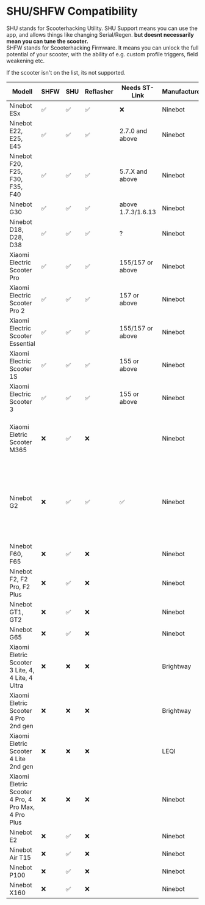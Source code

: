 # SHU/SHFW Compatibility

SHU stands for Scooterhacking Utility. SHU Support means you can use the app, and allows things like changing Serial/Regen. **but doesnt necessarily mean you can tune the scooter.**  
SHFW stands for Scooterhacking Firmware. It means you can unlock the full potential of your scooter, with the ability of e.g. custom profile triggers, field weakening etc.  
  
If the scooter isn't on the list, its not supported. 


| Modell                                                            | SHFW | SHU | Reflasher | Needs ST-Link          | Manufacturer | Notes                                  |
|-------------------------------------------------------------------|-----|-------|------------|------------------------|--------------|----------------------------------------|
| Ninebot ESx                                                       |  ✅  |   ✅  |     ✅     |            ❌          | Ninebot      |                                        |
| Ninebot E22, E25, E45                                             |  ✅  |   ✅  |     ✅     |     2.7.0 and above    | Ninebot      |                                        |
| Ninebot F20, F25,  F30, F35, F40                                  |  ✅  |   ✅  |     ✅     |     5.7.X and above    | Ninebot      |                                        |
| Ninebot G30                                                       |  ✅  |   ✅  |     ✅     |    above 1.7.3/1.6.13  | Ninebot      |                                        |
| Ninebot D18, D28, D38                                             |  ✅  |   ✅  |     ✅     |            ?           | Ninebot      |                                        |
| Xiaomi Electric Scooter Pro                                       |  ✅  |   ✅  |     ✅     |    155/157 or above    | Ninebot      |                                        |
| Xiaomi Electric Scooter Pro 2                                     |  ✅  |   ✅  |     ✅     |        157 or above    | Ninebot      |                                        |
| Xiaomi Electric Scooter Essential                                 |  ✅  |   ✅  |     ✅     |    155/157 or above    | Ninebot      |                                        |
| Xiaomi Electric Scooter 1S                                        |  ✅  |   ✅  |     ✅     |        155 or above    | Ninebot      |                                        |
| Xiaomi Electric Scooter 3                                         |  ✅  |   ✅  |     ✅     |     155 or above       | Ninebot      |                                        |
| Xiaomi Eletric Scooter M365                                       |  ❌  |   ✅  |     ❌     |                        | Ninebot      | Needs Pro2 dash (any non 4 dot) for SHFW, or flash M356-ProBle.zip. |
| Ninebot G2                                                        |  ❌  |   ✅  |     ✅     |            ✅          | Ninebot      | SHFW Support in Development, no ETA. Flash with Reflasher and enable Race mode in SHU to drive 40kmh. |
| Ninebot F60, F65                                                  |  ❌  |   ✅  |     ❌     |                        | Ninebot      |                                        |
| Ninebot F2, F2 Pro, F2 Plus                                       |  ❌  |   ✅  |     ❌     |                        | Ninebot      | Check [NGFW](https://nextgenfw.pythonanywhere.com/). Base DRV [here](https://github.com/WallyCZ/ninebot_firmware/raw/master/f2/DRV/1.4.15.bin). |
| Ninebot GT1, GT2                                                  |  ❌  |   ✅  |     ❌     |                        | Ninebot      |                                        |
| Ninebot G65                                                       |  ❌  |   ✅  |     ❌     |                        | Ninebot      |                                        |
| Xiaomi Eletric Scooter 3 Lite, 4,  4 Lite, 4 Ultra                |  ❌  |   ❌  |     ❌     |                        | Brightway    | No SHFW Support planned. Check [this](https://github.com/dnandha/stlink-lks32/) for basic CFW. |
| Xiaomi Eletric Scooter 4 Pro 2nd gen                              |  ❌  |   ❌  |     ❌     |                        | Brightway    | No SHFW Support planned.                |
| Xiaomi Eletric Scooter  4 Lite 2nd gen                            |  ❌  |   ❌  |     ❌     |                        | LEQI         | No SHFW Support planned.                |
| Xiaomi Eletric Scooter 4 Pro, 4 Pro Max, 4 Pro Plus               |  ❌  |   ❌  |     ❌     |                        | Ninebot      | Check [NGFW](https://nextgenfw.pythonanywhere.com/) for Pro 4 CFW Patcher. Base DRV [here](https://mi-fw-info.streamlit.app/). |
| Ninebot E2                                                        |  ❌  |   ✅  |     ❌     |                        | Ninebot      |                                        |
| Ninebot Air T15                                                   |  ❌  |   ✅  |     ❌     |                        | Ninebot      |                                        |
| Ninebot P100                                                      |  ❌  |   ✅  |     ❌     |                        | Ninebot      |                                        |
| Ninebot X160                                                      |  ❌  |   ✅  |     ❌     |                        | Ninebot      |                                        |


